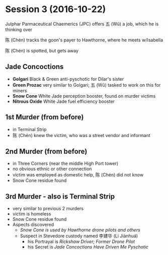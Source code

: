 # Session 3 (2016-10-22)

Julphar Parmaceutical Chaemerics (JPC) offers 五 (Wǔ) a job, which he is thinking over

陈 (Chén) tracks the goon's payer to Hawthorne, where he meets w/Isabella

陈 (Chén) is spotted, but gets away

## Jade Concoctions
  - **Golgari** Black & Green anti-pyschotic for Dilar's sister
  - **Green Prozac** very similar to Golgari; 五 (Wǔ) tasked to work on this for miners
  - **Snow Cone** White Jade perception booster, found on murder victims
  - **Nitrous Oxide** White Jade fuel efficiency booster

## 1st Murder (from before)
  - in Terminal Strip
  - 陈 (Chén) knew the victim, who was a street vendor and informant

## 2nd Murder (from before)
  - in Three Corners (near the middle High Port tower)
  - no obvious ethnic or other connection
  - victim was employed as domestic help, 陈 (Chén) did not know
  - Snow Cone residue found

## 3rd Murder - also is Terminal Strip
  - very similar to previous 2 murders
  - victim is homeless
  - Snow Cone residue found
  - Aspects discovered
    - _Snow Cone is used by Hawthorne drone pilots and others_
    - Suspect in Stevedore custody named 李建华 (Li Jiànhuá)
      - his Portrayal is _Rickshaw Driver; Former Drone Pilot_
      - his Secret is _Jade Concoctions Have Driven Me Pyschotic_

